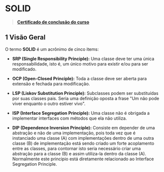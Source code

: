 # SOLID 

> **[Certificado de conclusão do curso](./assets/certification.pdf)**

## 1 Visão Geral

O termo **SOLID** é um acrônimo de cinco items:

- **SRP (Single Responsibility Principle):** Uma classe deve ter uma única responsabilidade, isto é, um único motivo para existir e/ou para ser modificado.

- **OCP (Open-Closed Principle):** Toda a classe deve ser aberta para extensão e fechada para modificação.

- **LSP (Liskov Substitution Principle):** Subclasses podem ser substituídas por suas classes pais. Seria uma definição oposta a frase "Um não pode viver enquanto o outro estiver vivo".

- **ISP (Interface Segregation Principle):** Uma classe não é obrigada a implementar interfaces com métodos que ela não utiliza.

- **DIP (Dependence Inversion Principle):** Consiste em depender de uma abstração e não de uma implementação, pois toda vez que é instanciado uma classe (A) com implementações dentro de uma outra classe (B) de implementação está sendo criado um forte acoplamento entre as classes, para contornar isto seria necessário criar uma abstração para a classe (B) e assim utiliza-la dentro da classe (A). Normalmente este principio está diretamente relacionado ao Interface Segregation Principle.

